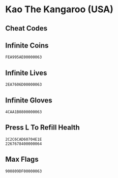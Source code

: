 # Kao The Kangaroo (USA)

## Cheat Codes

## Infinite Coins

```
FEA995AE00000063

```

## Infinite Lives

```
2EA7606D00000063

```

## Infinite Gloves

```
4CAA1B0800000063

```

## Press L To Refill Health

```
2C2C6CAD60704E1E
2267678400000064

```

## Max Flags

```
900809DF00000063

```

